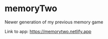 # memoryTwo
Newer generation of my previous memory game

Link to app: https://memorytwo.netlify.app

